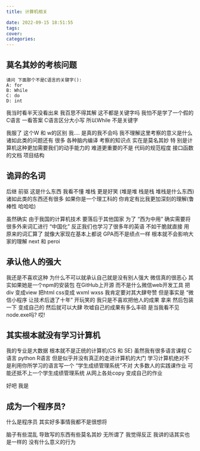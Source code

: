 ```yaml
---
title: 计算机相关

date: 2022-09-15 18:51:55
tags:
cover:
categories:
---
```






## 莫名其妙的考核问题

```
请问 下面那个不是C语言的关键字():
A: for
B: While
C: do 
D: int 
```

我当时看半天没看出来 我百思不得其解 这不都是关键字吗 我怕不是学了一个假的C语言 一看答案 C语言区分大小写 所以While 不是关键字 

我服了 这个W 和 w的区别 我….  是真的我不会吗 我不理解这里考察的意义是什么 诸如此类的问题还有 很多 各种脑内编译 考察的知识点 实在是莫名其妙 特 别是计算机这种更加需要我们的动手能力的  难道更重要的不是 代码的规范程度 接口函数的文档 项目结构 

## 诡异的名词

后继 前驱 这是什么东西 我看不懂 堆栈 更是好笑 (堆是堆 栈是栈 堆栈是什么东西) 诸如此类的东西还有很多 如果你是一个理工科的 你肯定有比我更加深刻的理解(鲁棒性 哈哈哈) 

虽然确实 由于我国的计算机技术 要落后于其他国家 为了 “西为中用” 确实需要将很多外来词汇进行 “中国化” 反正我们也学习了很多年的英语 不如干脆就直接 用原来的词汇算了 就像大家现在基本上都说 GPA而不是绩点一样 根本就不会影响大家的理解 next 和 peroi 

## 承认他人的强大 



我还是不喜欢这种 为什么不可以就承认自己就是没有别人强大 微信真的很恶心 其实如果她是一个npm的安装包 在GitHub上开源 而不是什么微信web开发工具 把 div 变成view 把html  css变成 wxml wxss 我肯定要对其大肆夸赞 但是事实是 “微信小程序 让技术后退了十年” 开玩笑的 我只是不喜欢把他人的成果 拿来 然后包装一下 变成自己的  然后就可以大肆 吹嘘自己的成果有多么丰硕 是当我看不见node.exe吗? 哎! 



## 其实根本就没有学习计算机

我的专业是大数据 根本就不是正统的计算机(CS 和 SE) 虽然我有很多语言课程 C语言 python R语言 但是似乎并没有真正的走进计算机的大门 学习计算机绝对不是利用你所学习的语言写一个 “学生成绩管理系统”不对 大多数人的实践课作业 可能还抵不上一个学生成绩管理系统 从网上各处copy 变成自己的作业 

好吧 我是 



## 成为一个程序员? 

什么是程序员 其实好多事情我都不是很想将



脑子有些混乱 导致写的东西有些莫名其妙 无所谓了 我觉得反正 我讲的话其实也是一样的 没有什么意义的行为 









